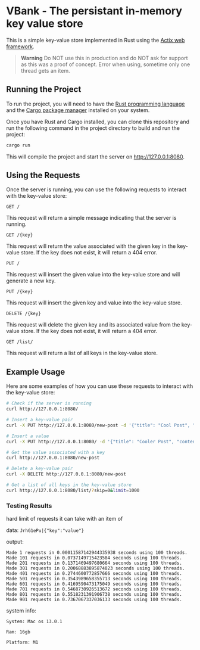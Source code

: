# VBank - The persistant in-memory key value store

This is a simple key-value store implemented in Rust using the [Actix web framework](https://actix.rs).
> **Warning**
> Do NOT use this in production and do NOT ask for support as this was a proof of concept.
> Error when using, sometime only one thread gets an item.

## Running the Project
To run the project, you will need to have the [Rust programming language](https://www.rust-lang.org/) and the [Cargo package manager](https://doc.rust-lang.org/cargo/) installed on your system.

Once you have Rust and Cargo installed, you can clone this repository and run the following command in the project directory to build and run the project:

```bash
cargo run
```
This will compile the project and start the server on http://127.0.0.1:8080.

## Using the Requests
Once the server is running, you can use the following requests to interact with the key-value store:

`GET /`

This request will return a simple message indicating that the server is running.

`GET /{key}`

This request will return the value associated with the given key in the key-value store. If the key does not exist, it will return a 404 error.

`PUT /`

This request will insert the given value into the key-value store and will generate a new key.

`PUT /{key}`

This request will insert the given key and value into the key-value store.

`DELETE /{key}`

This request will delete the given key and its associated value from the key-value store. If the key does not exist, it will return a 404 error.

`GET /list/`

This request will return a list of all keys in the key-value store.

## Example Usage
Here are some examples of how you can use these requests to interact with the key-value store:


```bash
# Check if the server is running
curl http://127.0.0.1:8080/

# Insert a key-value pair
curl -X PUT http://127.0.0.1:8080/new-post -d '{"title": "Cool Post", "content": "my cool post"}' -H "Content-Type: application/json"

# Insert a value
curl -X PUT http://127.0.0.1:8080/ -d '{"title": "Cooler Post", "content": "my cooler post"}' -H "Content-Type: application/json"

# Get the value associated with a key
curl http://127.0.0.1:8080/new-post

# Delete a key-value pair
curl -X DELETE http://127.0.0.1:8080/new-post

# Get a list of all keys in the key-value store
curl http://127.0.0.1:8080/list/?skip=0&limit=1000
```


### Testing Results

hard limit of requests it can take with an item of

data:
`JrhG1ePu|{"key":"value"}`

output:
```
Made 1 requests in 0.00011587142944335938 seconds using 100 threads.
Made 101 requests in 0.0737149715423584 seconds using 100 threads.
Made 201 requests in 0.1371469497680664 seconds using 100 threads.
Made 301 requests in 0.20068883895874023 seconds using 100 threads.
Made 401 requests in 0.2744600772857666 seconds using 100 threads.
Made 501 requests in 0.3543989658355713 seconds using 100 threads.
Made 601 requests in 0.4169590473175049 seconds using 100 threads.
Made 701 requests in 0.5468730926513672 seconds using 100 threads.
Made 801 requests in 0.5518231391906738 seconds using 100 threads.
Made 901 requests in 0.7367067337036133 seconds using 100 threads.
```

system info:
```
System: Mac os 13.0.1

Ram: 16gb

Platform: M1
```